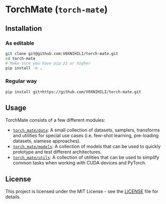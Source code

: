 # TorchMate (`torch-mate`)

## Installation

### As editable

```bash
git clone git@github.com:V0XNIHILI/torch-mate.git
cd torch-mate
# Make sure you have pip 23 or higher
pip install -e .
```

### Regular way

```bash
pip install git+https://github.com/V0XNIHILI/torch-mate.git
```

## Usage

TorchMate consists of a few different modules:

- [`torch_mate/data`](src/torch_mate/data/README.md): A small collection of datasets, samplers, transforms and utilities for special use cases (i.e. few-shot learning, pre-loading datasets, siamese approaches).
- [`torch_mate/models`](src/torch_mate/models/README.md): A collection of models that can be used to quickly prototype and test different architectures.
- [`torch_mate/utils`](src/torch_mate/utils/README.md): A collection of utilities that can be used to simplify common tasks when working with CUDA devices and PyTorch.

## License

This project is licensed under the MIT License - see the [LICENSE](LICENSE) file for details.
